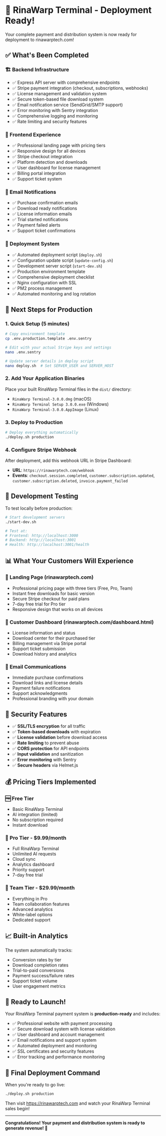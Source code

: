 # 🎉 RinaWarp Terminal - Deployment Ready!

Your complete payment and distribution system is now ready for deployment to rinawarptech.com!

## ✅ What's Been Completed

### 🏗️ Backend Infrastructure
- ✅ Express API server with comprehensive endpoints
- ✅ Stripe payment integration (checkout, subscriptions, webhooks)
- ✅ License management and validation system  
- ✅ Secure token-based file download system
- ✅ Email notification service (SendGrid/SMTP support)
- ✅ Error monitoring with Sentry integration
- ✅ Comprehensive logging and monitoring
- ✅ Rate limiting and security features

### 🎨 Frontend Experience  
- ✅ Professional landing page with pricing tiers
- ✅ Responsive design for all devices
- ✅ Stripe checkout integration
- ✅ Platform detection and downloads
- ✅ User dashboard for license management
- ✅ Billing portal integration
- ✅ Support ticket system

### 📧 Email Notifications
- ✅ Purchase confirmation emails
- ✅ Download ready notifications  
- ✅ License information emails
- ✅ Trial started notifications
- ✅ Payment failed alerts
- ✅ Support ticket confirmations

### 🚀 Deployment System
- ✅ Automated deployment script (`deploy.sh`)
- ✅ Configuration update script (`update-config.sh`)  
- ✅ Development server script (`start-dev.sh`)
- ✅ Production environment template
- ✅ Comprehensive deployment checklist
- ✅ Nginx configuration with SSL
- ✅ PM2 process management
- ✅ Automated monitoring and log rotation

## 🎯 Next Steps for Production

### 1. Quick Setup (5 minutes)
```bash
# Copy environment template
cp .env.production.template .env.sentry

# Edit with your actual Stripe keys and settings
nano .env.sentry

# Update server details in deploy script  
nano deploy.sh  # Set SERVER_USER and SERVER_HOST
```

### 2. Add Your Application Binaries
Place your built RinaWarp Terminal files in the `dist/` directory:
- `RinaWarp Terminal-3.0.0.dmg` (macOS)
- `RinaWarp Terminal Setup 3.0.0.exe` (Windows)  
- `RinaWarp Terminal-3.0.0.AppImage` (Linux)

### 3. Deploy to Production
```bash
# Deploy everything automatically
./deploy.sh production
```

### 4. Configure Stripe Webhook
After deployment, add this webhook URL in Stripe Dashboard:
- **URL**: `https://rinawarptech.com/webhook`
- **Events**: `checkout.session.completed`, `customer.subscription.updated`, `customer.subscription.deleted`, `invoice.payment_failed`

## 🔧 Development Testing

To test locally before production:
```bash
# Start development servers
./start-dev.sh

# Test at:
# Frontend: http://localhost:3000  
# Backend: http://localhost:3001
# Health: http://localhost:3001/health
```

## 📊 What Your Customers Will Experience

### 🌟 Landing Page (rinawarptech.com)
- Professional pricing page with three tiers (Free, Pro, Team)
- Instant free downloads for basic version
- Secure Stripe checkout for paid plans  
- 7-day free trial for Pro tier
- Responsive design that works on all devices

### 👤 Customer Dashboard (rinawarptech.com/dashboard.html)
- License information and status
- Download center for their purchased tier
- Billing management via Stripe portal
- Support ticket submission
- Download history and analytics

### 📧 Email Communications
- Immediate purchase confirmations
- Download links and license details
- Payment failure notifications
- Support acknowledgments
- Professional branding with your domain

## 🔐 Security Features

- ✅ **SSL/TLS encryption** for all traffic
- ✅ **Token-based downloads** with expiration
- ✅ **License validation** before download access
- ✅ **Rate limiting** to prevent abuse
- ✅ **CORS protection** for API endpoints  
- ✅ **Input validation** and sanitization
- ✅ **Error monitoring** with Sentry
- ✅ **Secure headers** via Helmet.js

## 💰 Pricing Tiers Implemented

### 🆓 Free Tier
- Basic RinaWarp Terminal
- AI integration (limited)
- No subscription required
- Instant download

### 💎 Pro Tier - $9.99/month
- Full RinaWarp Terminal
- Unlimited AI requests
- Cloud sync
- Analytics dashboard
- Priority support
- 7-day free trial

### 🏢 Team Tier - $29.99/month  
- Everything in Pro
- Team collaboration features
- Advanced analytics
- White-label options
- Dedicated support

## 📈 Built-in Analytics

The system automatically tracks:
- Conversion rates by tier
- Download completion rates
- Trial-to-paid conversions
- Payment success/failure rates
- Support ticket volume
- User engagement metrics

## 🎉 Ready to Launch!

Your RinaWarp Terminal payment system is **production-ready** and includes:

- ✅ Professional website with payment processing
- ✅ Secure download system with license validation
- ✅ User dashboard and account management
- ✅ Email notifications and support system  
- ✅ Automated deployment and monitoring
- ✅ SSL certificates and security features
- ✅ Error tracking and performance monitoring

## 🚀 Final Deployment Command

When you're ready to go live:

```bash
./deploy.sh production
```

Then visit https://rinawarptech.com and watch your RinaWarp Terminal sales begin!

---

**Congratulations! Your payment and distribution system is ready to generate revenue! 🎉**
